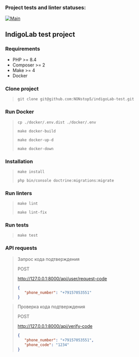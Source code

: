 ### Project tests and linter statuses:
[![Main](https://github.com/NONstop5/indigoLab-test/actions/workflows/main.yml/badge.svg)](https://github.com/NONstop5/indigoLab-test/actions)

## IndigoLab test project

### Requirements
- PHP >= 8.4
- Composer >= 2
- Make >= 4
- Docker

### Clone project
> `git clone git@github.com:NONstop5/indigoLab-test.git`

### Run Docker
> `cp ./docker/.env.dist ./docker/.env`
> 
> `make docker-build`
> 
> `make docker-up-d`
> 
> `make docker-down`

### Installation
> `make install`
> 
> `php bin/console doctrine:migrations:migrate`

### Run linters
> `make lint`
> 
> `make lint-fix`

### Run tests
> `make test`

### API requests
> Запрос кода подтверждения
> 
> POST
> 
> http://127.0.0.1:8000/api/user/request-code
> 
> ```json
> {
>    "phone_number": "+79157053551"
> }
> ```

> Проверка кода подтверждения
>
> POST
>
> http://127.0.0.1:8000/api/verify-code
>
> ```json
> {
>    "phone_number": "+79157053551",
>    "phone_code": "1234"
> }
> ```
